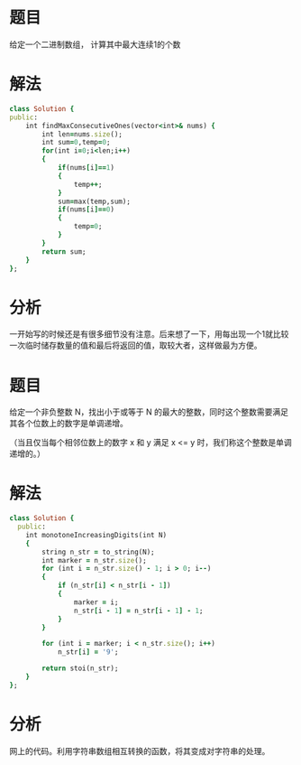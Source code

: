 # 题目
给定一个二进制数组， 计算其中最大连续1的个数
# 解法
```ruby
class Solution {
public:
    int findMaxConsecutiveOnes(vector<int>& nums) {
        int len=nums.size();
        int sum=0,temp=0;
        for(int i=0;i<len;i++)
        {
            if(nums[i]==1)
            {
                temp++;
            }
            sum=max(temp,sum);
            if(nums[i]==0)
            {
                temp=0;
            }
        }
        return sum;
    }
};
```
# 分析
一开始写的时候还是有很多细节没有注意。后来想了一下，用每出现一个1就比较一次临时储存数量的值和最后将返回的值，取较大者，这样做最为方便。
# 题目
给定一个非负整数 N，找出小于或等于 N 的最大的整数，同时这个整数需要满足其各个位数上的数字是单调递增。

（当且仅当每个相邻位数上的数字 x 和 y 满足 x <= y 时，我们称这个整数是单调递增的。）
# 解法
```ruby
class Solution {
  public:
    int monotoneIncreasingDigits(int N)
    {
        string n_str = to_string(N);
        int marker = n_str.size();
        for (int i = n_str.size() - 1; i > 0; i--)
        {
            if (n_str[i] < n_str[i - 1])
            {
                marker = i;
                n_str[i - 1] = n_str[i - 1] - 1;
            }
        }

        for (int i = marker; i < n_str.size(); i++)
            n_str[i] = '9';

        return stoi(n_str);
    }
};
```
# 分析
网上的代码。利用字符串数组相互转换的函数，将其变成对字符串的处理。
